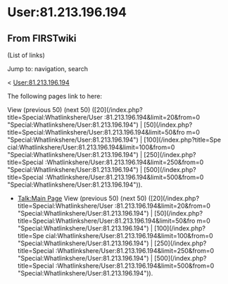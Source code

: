 # User:81.213.196.194

## From FIRSTwiki

(List of links)

Jump to: navigation, search

< [User:81.213.196.194](/index.php?title=User:81.213.196.194&redirect=no "User:81.213.196.194")

The following pages link to here:

View (previous 50) (next 50) ([20](/index.php?title=Special:Whatlinkshere/User
:81.213.196.194&limit=20&from=0 "Special:Whatlinkshere/User:81.213.196.194") | [50](/index.php?title=Special:Whatlinkshere/User:81.213.196.194&limit=50&fro
m=0 "Special:Whatlinkshere/User:81.213.196.194") | [100](/index.php?title=Spe
cial:Whatlinkshere/User:81.213.196.194&limit=100&from=0 "Special:Whatlinkshere/User:81.213.196.194") | [250](/index.php?title=Special
:Whatlinkshere/User:81.213.196.194&limit=250&from=0 "Special:Whatlinkshere/User:81.213.196.194") | [500](/index.php?title=Special
:Whatlinkshere/User:81.213.196.194&limit=500&from=0 "Special:Whatlinkshere/User:81.213.196.194")).

- [Talk:Main Page](Talk:Main_Page "Talk:Main Page") View (previous 50) (next 50) ([20](/index.php?title=Special:Whatlinkshere/User
  :81.213.196.194&limit=20&from=0 "Special:Whatlinkshere/User:81.213.196.194") | [50](/index.php?title=Special:Whatlinkshere/User:81.213.196.194&limit=50&fro
  m=0 "Special:Whatlinkshere/User:81.213.196.194") | [100](/index.php?title=Spe
  cial:Whatlinkshere/User:81.213.196.194&limit=100&from=0 "Special:Whatlinkshere/User:81.213.196.194") | [250](/index.php?title=Special
  :Whatlinkshere/User:81.213.196.194&limit=250&from=0 "Special:Whatlinkshere/User:81.213.196.194") | [500](/index.php?title=Special
  :Whatlinkshere/User:81.213.196.194&limit=500&from=0 "Special:Whatlinkshere/User:81.213.196.194")).
